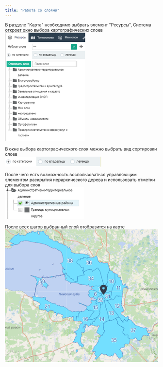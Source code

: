 ```yaml
---
title: "Работа со слоями"
---
```

В разделе "Карта" необходимо выбрать элемент "Ресурсы", Система откроет окно выбора картографических слоев  
![](tool1.PNG)

В окне выбора картографического слоя можно выбрать вид сортировки слоев  
![](tool2.PNG)

После чего есть возможность воспользоваться управляющим элементом раскрытия иерархического дерева и использовать отметки для выбора слоя  
![](tool3.PNG)

После всех шагов выбранный слой отобразится на карте  
![](tool4.PNG)
